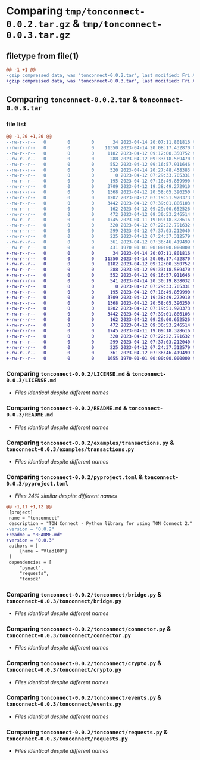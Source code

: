 # Comparing `tmp/tonconnect-0.0.2.tar.gz` & `tmp/tonconnect-0.0.3.tar.gz`

## filetype from file(1)

```diff
@@ -1 +1 @@
-gzip compressed data, was "tonconnect-0.0.2.tar", last modified: Fri Apr 14 20:28:01 2023, max compression
+gzip compressed data, was "tonconnect-0.0.3.tar", last modified: Fri Apr 14 20:30:48 2023, max compression
```

## Comparing `tonconnect-0.0.2.tar` & `tonconnect-0.0.3.tar`

### file list

```diff
@@ -1,20 +1,20 @@
--rw-r--r--   0        0        0       34 2023-04-14 20:07:11.801816 tonconnect-0.0.2/.gitignore
--rw-r--r--   0        0        0    11350 2023-04-14 20:08:17.432870 tonconnect-0.0.2/LICENSE.md
--rw-r--r--   0        0        0     1182 2023-04-12 09:12:00.350752 tonconnect-0.0.2/README.md
--rw-r--r--   0        0        0      288 2023-04-12 09:33:18.589470 tonconnect-0.0.2/examples/address.py
--rw-r--r--   0        0        0      552 2023-04-12 09:16:57.911646 tonconnect-0.0.2/examples/transactions.py
--rw-r--r--   0        0        0      520 2023-04-14 20:27:48.458383 tonconnect-0.0.2/pyproject.toml
--rw-r--r--   0        0        0        0 2023-04-12 07:29:33.705331 tonconnect-0.0.2/tonconnect/__init__.py
--rw-r--r--   0        0        0      195 2023-04-12 07:18:49.859990 tonconnect-0.0.2/tonconnect/apps.py
--rw-r--r--   0        0        0     3709 2023-04-12 19:38:49.272910 tonconnect-0.0.2/tonconnect/bridge.py
--rw-r--r--   0        0        0     1368 2023-04-12 20:58:05.396250 tonconnect-0.0.2/tonconnect/connector.py
--rw-r--r--   0        0        0     1202 2023-04-12 07:19:51.920373 tonconnect-0.0.2/tonconnect/crypto.py
--rw-r--r--   0        0        0     3442 2023-04-12 07:39:01.886103 tonconnect-0.0.2/tonconnect/events.py
--rw-r--r--   0        0        0      162 2023-04-12 09:29:00.652526 tonconnect-0.0.2/tonconnect/exceptions.py
--rw-r--r--   0        0        0      472 2023-04-12 09:30:53.246514 tonconnect-0.0.2/tonconnect/options.py
--rw-r--r--   0        0        0     1745 2023-04-11 19:09:18.328616 tonconnect-0.0.2/tonconnect/requests.py
--rw-r--r--   0        0        0      320 2023-04-12 07:22:22.791632 tonconnect-0.0.2/tonconnect/static.py
--rw-r--r--   0        0        0      299 2023-04-12 07:37:03.212040 tonconnect-0.0.2/tonconnect/url.py
--rw-r--r--   0        0        0      225 2023-04-12 07:24:37.312579 tonconnect-0.0.2/tonconnect/utils.py
--rw-r--r--   0        0        0      361 2023-04-12 07:36:46.419499 tonconnect-0.0.2/tonconnect/wallet.py
--rw-r--r--   0        0        0      431 1970-01-01 00:00:00.000000 tonconnect-0.0.2/PKG-INFO
+-rw-r--r--   0        0        0       34 2023-04-14 20:07:11.801816 tonconnect-0.0.3/.gitignore
+-rw-r--r--   0        0        0    11350 2023-04-14 20:08:17.432870 tonconnect-0.0.3/LICENSE.md
+-rw-r--r--   0        0        0     1182 2023-04-12 09:12:00.350752 tonconnect-0.0.3/README.md
+-rw-r--r--   0        0        0      288 2023-04-12 09:33:18.589470 tonconnect-0.0.3/examples/address.py
+-rw-r--r--   0        0        0      552 2023-04-12 09:16:57.911646 tonconnect-0.0.3/examples/transactions.py
+-rw-r--r--   0        0        0      541 2023-04-14 20:30:19.838032 tonconnect-0.0.3/pyproject.toml
+-rw-r--r--   0        0        0        0 2023-04-12 07:29:33.705331 tonconnect-0.0.3/tonconnect/__init__.py
+-rw-r--r--   0        0        0      195 2023-04-12 07:18:49.859990 tonconnect-0.0.3/tonconnect/apps.py
+-rw-r--r--   0        0        0     3709 2023-04-12 19:38:49.272910 tonconnect-0.0.3/tonconnect/bridge.py
+-rw-r--r--   0        0        0     1368 2023-04-12 20:58:05.396250 tonconnect-0.0.3/tonconnect/connector.py
+-rw-r--r--   0        0        0     1202 2023-04-12 07:19:51.920373 tonconnect-0.0.3/tonconnect/crypto.py
+-rw-r--r--   0        0        0     3442 2023-04-12 07:39:01.886103 tonconnect-0.0.3/tonconnect/events.py
+-rw-r--r--   0        0        0      162 2023-04-12 09:29:00.652526 tonconnect-0.0.3/tonconnect/exceptions.py
+-rw-r--r--   0        0        0      472 2023-04-12 09:30:53.246514 tonconnect-0.0.3/tonconnect/options.py
+-rw-r--r--   0        0        0     1745 2023-04-11 19:09:18.328616 tonconnect-0.0.3/tonconnect/requests.py
+-rw-r--r--   0        0        0      320 2023-04-12 07:22:22.791632 tonconnect-0.0.3/tonconnect/static.py
+-rw-r--r--   0        0        0      299 2023-04-12 07:37:03.212040 tonconnect-0.0.3/tonconnect/url.py
+-rw-r--r--   0        0        0      225 2023-04-12 07:24:37.312579 tonconnect-0.0.3/tonconnect/utils.py
+-rw-r--r--   0        0        0      361 2023-04-12 07:36:46.419499 tonconnect-0.0.3/tonconnect/wallet.py
+-rw-r--r--   0        0        0     1655 1970-01-01 00:00:00.000000 tonconnect-0.0.3/PKG-INFO
```

### Comparing `tonconnect-0.0.2/LICENSE.md` & `tonconnect-0.0.3/LICENSE.md`

 * *Files identical despite different names*

### Comparing `tonconnect-0.0.2/README.md` & `tonconnect-0.0.3/README.md`

 * *Files identical despite different names*

### Comparing `tonconnect-0.0.2/examples/transactions.py` & `tonconnect-0.0.3/examples/transactions.py`

 * *Files identical despite different names*

### Comparing `tonconnect-0.0.2/pyproject.toml` & `tonconnect-0.0.3/pyproject.toml`

 * *Files 24% similar despite different names*

```diff
@@ -1,11 +1,12 @@
 [project]
 name = "tonconnect"
 description = "TON Connect - Python library for using TON Connect 2."
-version = "0.0.2"
+readme = "README.md"
+version = "0.0.3"
 authors = [
     {name = "Vlad100"}
 ]
 dependencies = [
     "pynacl",
     "requests",
     "tonsdk"
```

### Comparing `tonconnect-0.0.2/tonconnect/bridge.py` & `tonconnect-0.0.3/tonconnect/bridge.py`

 * *Files identical despite different names*

### Comparing `tonconnect-0.0.2/tonconnect/connector.py` & `tonconnect-0.0.3/tonconnect/connector.py`

 * *Files identical despite different names*

### Comparing `tonconnect-0.0.2/tonconnect/crypto.py` & `tonconnect-0.0.3/tonconnect/crypto.py`

 * *Files identical despite different names*

### Comparing `tonconnect-0.0.2/tonconnect/events.py` & `tonconnect-0.0.3/tonconnect/events.py`

 * *Files identical despite different names*

### Comparing `tonconnect-0.0.2/tonconnect/requests.py` & `tonconnect-0.0.3/tonconnect/requests.py`

 * *Files identical despite different names*

